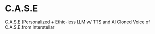 # C.A.S.E
C.A.S.E (Personalized + Ethic-less LLM w/ TTS and AI Cloned Voice of C.A.S.E.from Interstellar
